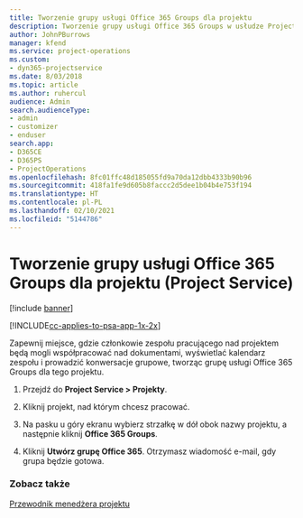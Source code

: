 ```yaml
---
title: Tworzenie grupy usługi Office 365 Groups dla projektu
description: Tworzenie grupy usługi Office 365 Groups w usłudze Project Service
author: JohnPBurrows
manager: kfend
ms.service: project-operations
ms.custom:
- dyn365-projectservice
ms.date: 8/03/2018
ms.topic: article
ms.author: ruhercul
audience: Admin
search.audienceType:
- admin
- customizer
- enduser
search.app:
- D365CE
- D365PS
- ProjectOperations
ms.openlocfilehash: 8fc01ffc48d185055fd9a70da12dbb4333b90b96
ms.sourcegitcommit: 418fa1fe9d605b8faccc2d5dee1b04b4e753f194
ms.translationtype: HT
ms.contentlocale: pl-PL
ms.lasthandoff: 02/10/2021
ms.locfileid: "5144786"
---
```

# <a name="create-an-office-365-group-for-a-project-project-service"></a>Tworzenie grupy usługi Office 365 Groups dla projektu (Project Service)

[!include [banner](../includes/psa-now-project-operations.md)]

[!INCLUDE[cc-applies-to-psa-app-1x-2x](../includes/cc-applies-to-psa-app-1x-2x.md)]

Zapewnij miejsce, gdzie członkowie zespołu pracującego nad projektem będą mogli współpracować nad dokumentami, wyświetlać kalendarz zespołu i prowadzić konwersacje grupowe, tworząc grupę usługi Office 365 Groups dla tego projektu.  
  
1.  Przejdź do **Project Service > Projekty**.  
  
2.  Kliknij projekt, nad którym chcesz pracować.  
  
3.  Na pasku u góry ekranu wybierz strzałkę w dół obok nazwy projektu, a następnie kliknij **Office 365 Groups**.  
  
4.  Kliknij **Utwórz grupę Office 365**. Otrzymasz wiadomość e-mail, gdy grupa będzie gotowa.  
  
### <a name="see-also"></a>Zobacz także  
 [Przewodnik menedżera projektu](../psa/project-manager-guide.md)
